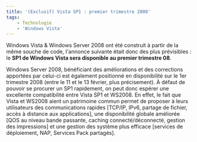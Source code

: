 ```yaml
---
title: '(Exclusif) Vista SP1 : premier trimestre 2008'
tags:
    - Technologie
    - 'Windows Vista'
---
```


Windows Vista &amp; Windows Server 2008 ont été construit à partir de la même
souche de code, l'annonce suivante était donc des plus prévisibles&nbsp;: le
**SP1 de Windows Vista sera disponible au premier trimestre 08**.

<!-- more -->

Windows Server 2008, bénéficiant des améliorations et des corrections apportées
par celui-ci est également positionné en disponibilité sur le 1er trimestre 2008
(entre le 11 et le 13 février, plus précisement). À défaut de pouvoir se
procurer un SP1 rapidement, on peut donc espérer une excellente compatibilité
entre Vista SP1 et WS2008\. En effet, le fait que Vista et WS2008 aient un
patrimoine commun permet de proposer à leurs utilisateurs des communications
rapides [TCP/IP, IPv6, partage de fichier, accès à distance aux applications],
une disponibilité globale améliorée [QOS au niveau bande passante, caching
connecté/déconnecté, gestion des impressions] et une gestion des système plus
efficace [services de déploiement, NAP, Services Pack partagés].

